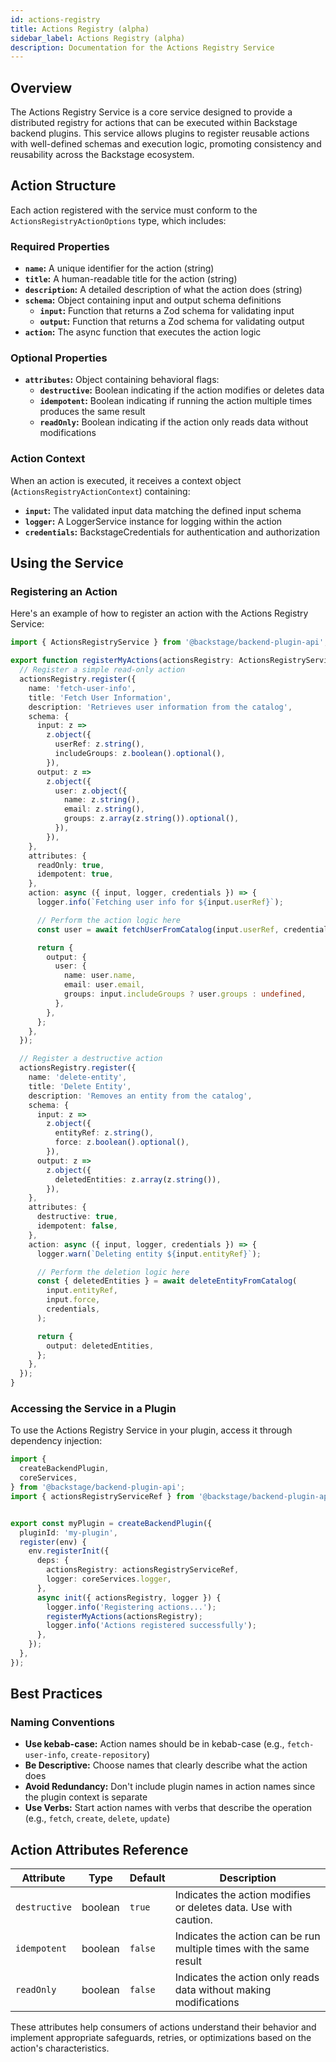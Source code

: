 ```yaml
---
id: actions-registry
title: Actions Registry (alpha)
sidebar_label: Actions Registry (alpha)
description: Documentation for the Actions Registry Service
---
```


## Overview

The Actions Registry Service is a core service designed to provide a distributed registry for actions that can be executed within Backstage backend plugins. This service allows plugins to register reusable actions with well-defined schemas and execution logic, promoting consistency and reusability across the Backstage ecosystem.

## Action Structure

Each action registered with the service must conform to the `ActionsRegistryActionOptions` type, which includes:

### Required Properties

- **`name`:** A unique identifier for the action (string)
- **`title`:** A human-readable title for the action (string)
- **`description`:** A detailed description of what the action does (string)
- **`schema`:** Object containing input and output schema definitions
  - **`input`:** Function that returns a Zod schema for validating input
  - **`output`:** Function that returns a Zod schema for validating output
- **`action`:** The async function that executes the action logic

### Optional Properties

- **`attributes`:** Object containing behavioral flags:
  - **`destructive`:** Boolean indicating if the action modifies or deletes data
  - **`idempotent`:** Boolean indicating if running the action multiple times produces the same result
  - **`readOnly`:** Boolean indicating if the action only reads data without modifications

### Action Context

When an action is executed, it receives a context object (`ActionsRegistryActionContext`) containing:

- **`input`:** The validated input data matching the defined input schema
- **`logger`:** A LoggerService instance for logging within the action
- **`credentials`:** BackstageCredentials for authentication and authorization

## Using the Service

### Registering an Action

Here's an example of how to register an action with the Actions Registry Service:

```typescript
import { ActionsRegistryService } from '@backstage/backend-plugin-api';

export function registerMyActions(actionsRegistry: ActionsRegistryService) {
  // Register a simple read-only action
  actionsRegistry.register({
    name: 'fetch-user-info',
    title: 'Fetch User Information',
    description: 'Retrieves user information from the catalog',
    schema: {
      input: z =>
        z.object({
          userRef: z.string(),
          includeGroups: z.boolean().optional(),
        }),
      output: z =>
        z.object({
          user: z.object({
            name: z.string(),
            email: z.string(),
            groups: z.array(z.string()).optional(),
          }),
        }),
    },
    attributes: {
      readOnly: true,
      idempotent: true,
    },
    action: async ({ input, logger, credentials }) => {
      logger.info(`Fetching user info for ${input.userRef}`);

      // Perform the action logic here
      const user = await fetchUserFromCatalog(input.userRef, credentials);

      return {
        output: {
          user: {
            name: user.name,
            email: user.email,
            groups: input.includeGroups ? user.groups : undefined,
          },
        },
      };
    },
  });

  // Register a destructive action
  actionsRegistry.register({
    name: 'delete-entity',
    title: 'Delete Entity',
    description: 'Removes an entity from the catalog',
    schema: {
      input: z =>
        z.object({
          entityRef: z.string(),
          force: z.boolean().optional(),
        }),
      output: z =>
        z.object({
          deletedEntities: z.array(z.string()),
        }),
    },
    attributes: {
      destructive: true,
      idempotent: false,
    },
    action: async ({ input, logger, credentials }) => {
      logger.warn(`Deleting entity ${input.entityRef}`);

      // Perform the deletion logic here
      const { deletedEntities } = await deleteEntityFromCatalog(
        input.entityRef,
        input.force,
        credentials,
      );

      return {
        output: deletedEntities,
      };
    },
  });
}
```

### Accessing the Service in a Plugin

To use the Actions Registry Service in your plugin, access it through dependency injection:

```typescript
import {
  createBackendPlugin,
  coreServices,
} from '@backstage/backend-plugin-api';
import { actionsRegistryServiceRef } from '@backstage/backend-plugin-api/alpha';


export const myPlugin = createBackendPlugin({
  pluginId: 'my-plugin',
  register(env) {
    env.registerInit({
      deps: {
        actionsRegistry: actionsRegistryServiceRef,
        logger: coreServices.logger,
      },
      async init({ actionsRegistry, logger }) {
        logger.info('Registering actions...');
        registerMyActions(actionsRegistry);
        logger.info('Actions registered successfully');
      },
    });
  },
});
```

## Best Practices

### Naming Conventions

- **Use kebab-case:** Action names should be in kebab-case (e.g., `fetch-user-info`, `create-repository`)
- **Be Descriptive:** Choose names that clearly describe what the action does
- **Avoid Redundancy:** Don't include plugin names in action names since the plugin context is separate
- **Use Verbs:** Start action names with verbs that describe the operation (e.g., `fetch`, `create`, `delete`, `update`)

## Action Attributes Reference

| Attribute     | Type    | Default | Description                                                         |
| ------------- | ------- | ------- | ------------------------------------------------------------------- |
| `destructive` | boolean | `true`  | Indicates the action modifies or deletes data. Use with caution.    |
| `idempotent`  | boolean | `false` | Indicates the action can be run multiple times with the same result |
| `readOnly`    | boolean | `false` | Indicates the action only reads data without making modifications   |

These attributes help consumers of actions understand their behavior and implement appropriate safeguards, retries, or optimizations based on the action's characteristics.
